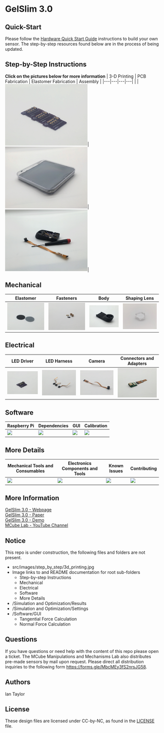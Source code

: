 # GelSlim 3.0

## Quick-Start
Please follow the [Hardware Quick Start Guide](https://github.com/mcubelab/gelslim/blob/main/Hardware/GelSlim%20Hardware%20Quick%20Start%20Tutorial.pdf) instructions to build your own sensor. The step-by-step resources found below are in the process of being updated.

## Step-by-Step Instructions
**Click on the pictures below for more information**
| 3-D Printing  | PCB Fabrication | Elastomer Fabrication | Assembly |
|---|---|---|---|
| <a href="  "><img src="" width="270"></a>| <a href="  "><img src="src/images/step_by_step/pcb.JPG" width="270"></a>| <a href="  "><img src="src/images/step_by_step/elastomer_fabrication.JPG" width="270"></a>| <a href="  "><img src="src/images/step_by_step/assembly.JPG" width="270"></a>| 

## Mechanical
| Elastomer | Fasteners | Body | Shaping Lens |
|---|---|---|---|
| <a href="  "><img src="src/images/mechanical/elastomer.JPG" width="270"></a>| <a href="  "><img src="src/images/mechanical/fasteners.JPG" width="270"></a>| <a href="  "><img src="src/images/mechanical/body.JPG" width="270"></a>| <a href="  "><img src="src/images/mechanical/shaping_lens.JPG" width="270"></a>| 

## Electrical
| LED Driver | LED Harness | Camera | Connectors and Adapters |
|---|---|---|---|
| <a href="  "><img src="src/images/electrical/led_driver.JPG" width="270"></a>| <a href="  "><img src="src/images/electrical/led_harness.JPG" width="270"></a>| <a href="  "><img src="src/images/electrical/camera.JPG" width="270"></a>| <a href="  "><img src="src/images/electrical/connectors_and_adapters.JPG" width="270"></a>| 

## Software
| Raspberry Pi | Dependencies | GUI | Calibration |
|---|---|---|---|
| <a href="  "><img src="src/images/software/raspberrypi_pcb.jpg" width="270"></a>| <a href="  "><img src="src/images/software/dependencies.jpg" width="270"></a>| <a href="  "><img src="src/images/software/gui.jpg" width="270"></a>| <a href="  "><img src="src/images/software/calibration.jpg" width="270"></a>| 

## More Details
| Mechanical Tools and Consumables | Electronics Components and Tools | Known Issues | Contributing |
|---|---|---|---|
| <a href="  "><img src="src/images/more_details/mechanical.jpg" width="270"></a>| <a href="  "><img src="src/images/more_details/electronics.jpg" width="270"></a>| <a href="  "><img src="src/images/more_details/known_issues.jpg" width="270"></a>| <a href="  "><img src="src/images/more_details/contributing.jpg" width="270"></a>|

## More Information
[GelSlim 3.0 - Webpage](https://ianhtaylor.net/gelslim-30)<br>
[GelSlim 3.0 - Paper](https://arxiv.org/abs/2103.12269)<br>
[GelSlim 3.0 - Demo](https://www.youtube.com/watch?v=Y10XN9byO0g)<br>
[MCube Lab - YouTube Channel](https://www.youtube.com/channel/UCMYUWZTFWZjj7pUc3UPUjig)<br>    

## Notice
This repo is under construction, the following files and folders are not present.
- src/images/step_by_step/3d_printing.jpg
- Image links to and README documentation for root sub-folders
	- Step-by-step Instructions
	- Mechanical
	- Electrical
	- Software
	- More Details
- /Simulation and Optimization/Results
- /Simulation and Optimization/Settings
- /Software/GUI 
  - Tangential Force Calculation
  - Normal Force Calculation

## Questions
If you have questions or need help with the content of this repo please open a ticket. The MCube Manipulations and Mechanisms Lab also distributes pre-made sensors by mail upon request. Please direct all distribution inquiries to the following form https://forms.gle/MbcMEy3fS2nrsJG58.

## Authors
Ian Taylor

## License
These design files are licensed under CC-by-NC, as found in the [LICENSE](https://github.com/mcubelab/gelslim/blob/main/LICENSE) file.
